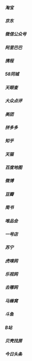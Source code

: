 ##### 淘宝

##### 京东

##### 微信公众号

##### 阿里巴巴

##### 携程

##### 58同城

##### 天眼查

##### 大众点评

##### 美团

##### 拼多多

##### 知乎

##### 天猫


#####  百度地图

##### 微博

##### 豆瓣

##### 简书
##### 唯品会
##### 一号店
##### 苏宁
##### 虎嗅网

##### 乐视网

##### 去哪网

##### 马蜂窝

##### 斗鱼

##### B站

##### 贝壳找房
##### 今日头条


